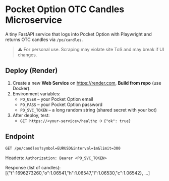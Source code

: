 # Pocket Option OTC Candles Microservice

A tiny FastAPI service that logs into Pocket Option with Playwright and returns OTC candles via `/po/candles`.

> ⚠️ For personal use. Scraping may violate site ToS and may break if UI changes.

## Deploy (Render)

1. Create a new **Web Service** on https://render.com, **Build from repo** (use Docker).
2. Environment variables:
   - `PO_USER` – your Pocket Option email
   - `PO_PASS` – your Pocket Option password
   - `PO_SVC_TOKEN` – a long random string (shared secret with your bot)
3. After deploy, test:
   - `GET https://<your-service>/healthz` → `{"ok": true}`

## Endpoint

`GET /po/candles?symbol=EURUSD&interval=1m&limit=300`

Headers: `Authorization: Bearer <PO_SVC_TOKEN>`

Response (list of candles):
[{"t":1696273260,"o":1.06541,"h":1.06547,"l":1.06530,"c":1.06542}, ...]

